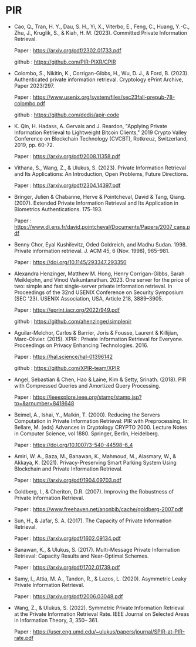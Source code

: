 # PIR

- Cao, Q., Tran, H. Y., Dau, S. H., Yi, X., Viterbo, E., Feng, C., Huang, Y.-C., Zhu, J., Kruglik, S., & Kiah, H. M. (2023). Committed Private Information Retrieval.

  Paper : https://arxiv.org/pdf/2302.01733.pdf

  github : https://github.com/PIR-PIXR/CPIR
  
- Colombo, S., Nikitin, K., Corrigan-Gibbs, H., Wu, D. J., & Ford, B. (2023). Authenticated private information retrieval. Cryptology ePrint Archive, Paper 2023/297.

  Paper : https://www.usenix.org/system/files/sec23fall-prepub-78-colombo.pdf
  
  github : https://github.com/dedis/apir-code
  
- K. Qin, H. Hadass, A. Gervais and J. Reardon, "Applying Private Information Retrieval to Lightweight Bitcoin Clients," 2019 Crypto Valley Conference on Blockchain Technology       (CVCBT), Rotkreuz, Switzerland, 2019, pp. 60-72.

  Paper : https://arxiv.org/pdf/2008.11358.pdf
  
- Vithana, S., Wang, Z., & Ulukus, S. (2023). Private Information Retrieval and Its Applications: An Introduction, Open Problems, Future Directions.

  Paper : https://arxiv.org/pdf/2304.14397.pdf
    
- Bringer, Julien & Chabanne, Herve & Pointcheval, David & Tang, Qiang. (2007). Extended Private Information Retrieval and Its Application in Biometrics Authentications. 175-193.

  Paper : https://www.di.ens.fr/david.pointcheval/Documents/Papers/2007_cans.pdf
  
- Benny Chor, Eyal Kushilevitz, Oded Goldreich, and Madhu Sudan. 1998. Private information retrieval. J. ACM 45, 6 (Nov. 1998), 965–981.

  Paper : https://doi.org/10.1145/293347.293350
  
- Alexandra Henzinger, Matthew M. Hong, Henry Corrigan-Gibbs, Sarah Meiklejohn, and Vinod Vaikuntanathan. 2023. One server for the price of two: simple and fast single-server        private information retrieval. In Proceedings of the 32nd USENIX Conference on Security Symposium (SEC '23). USENIX Association, USA, Article 218, 3889–3905.

  Paper : https://eprint.iacr.org/2022/949.pdf

  github :  https://github.com/ahenzinger/simplepir

- Aguilar-Melchor, Carlos & Barrier, Joris & Fousse, Laurent & Killijian, Marc-Olivier. (2015). XPIR : Private Information Retrieval for Everyone. Proceedings on Privacy Enhancing   Technologies. 2016.

  Paper : https://hal.science/hal-01396142

  github : https://github.com/XPIR-team/XPIR

- Angel, Sebastian & Chen, Hao & Laine, Kim & Setty, Srinath. (2018). PIR with Compressed Queries and Amortized Query Processing.
  
  Paper : https://ieeexplore.ieee.org/stamp/stamp.jsp?tp=&arnumber=8418648

- Beimel, A., Ishai, Y., Malkin, T. (2000). Reducing the Servers Computation in Private Information Retrieval: PIR with Preprocessing. In: Bellare, M. (eds) Advances in Cryptology   CRYPTO 2000. Lecture Notes in Computer Science, vol 1880. Springer, Berlin, Heidelberg.
  
  Paper : https://doi.org/10.1007/3-540-44598-6_4

- Amiri, W. A., Baza, M., Banawan, K., Mahmoud, M., Alasmary, W., & Akkaya, K. (2021). Privacy-Preserving Smart Parking System Using Blockchain and Private Information Retrieval.

  Paper : https://arxiv.org/pdf/1904.09703.pdf

- Goldberg, I., & Cheriton, D.R. (2007). Improving the Robustness of Private Information Retrieval.

  Paper : https://www.freehaven.net/anonbib/cache/goldberg-2007.pdf

- Sun, H., & Jafar, S. A. (2017). The Capacity of Private Information Retrieval.

  Paper : https://arxiv.org/pdf/1602.09134.pdf

- Banawan, K., & Ulukus, S. (2017). Multi-Message Private Information Retrieval: Capacity Results and Near-Optimal Schemes.

  Paper : https://arxiv.org/pdf/1702.01739.pdf

- Samy, I., Attia, M. A., Tandon, R., & Lazos, L. (2020). Asymmetric Leaky Private Information Retrieval.

  Paper : https://arxiv.org/pdf/2006.03048.pdf

- Wang, Z., & Ulukus, S. (2022). Symmetric Private Information Retrieval at the Private Information Retrieval Rate. IEEE Journal on Selected Areas in Information Theory, 3, 350–     361.

  Paper : https://user.eng.umd.edu/~ulukus/papers/journal/SPIR-at-PIR-rate.pdf
